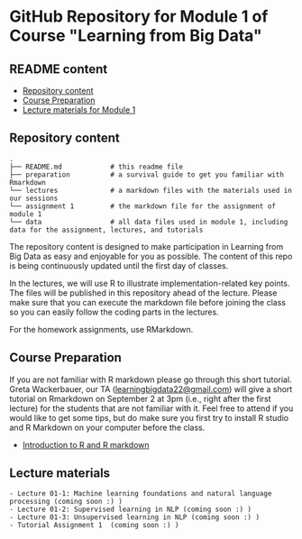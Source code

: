 # GitHub Repository for Module 1 of Course  "Learning from Big Data"

## README content
<!-- vim-markdown-toc GFM -->

* [Repository content](#repository-content)
* [Course Preparation](#Course-Preparation)
* [Lecture materials for Module 1](#lecture-materials)

  
<!-- vim-markdown-toc -->

## Repository content

```
.
├── README.md            # this readme file
├── preparation          # a survival guide to get you familiar with Rmarkdown
└── lectures             # a markdown files with the materials used in our sessions 
└── assignment 1         # the markdown file for the assignment of module 1 
└── data                 # all data files used in module 1, including data for the assignment, lectures, and tutorials

```

The repository content is designed to make participation in Learning from Big Data as easy and enjoyable for you as possible. The content of this repo is being continuously updated until the first day of classes. 

In the lectures, we will use R to illustrate implementation-related key points. The files will be published in this repository ahead of the lecture. Please make sure that you can execute the markdown file before joining the class so you can easily follow the coding parts in the lectures.  

For the homework assignments, use RMarkdown.

## Course Preparation  

If you are not familiar with R markdown please go through this short tutorial. 
Greta Wackerbauer, our TA (learningbigdata22@gmail.com) will give a short tutorial on Rmarkdown on September 2 at 3pm (i.e., right after the first lecture) for the students that are not familiar with it. Feel free to attend if you would like to get some tips, but do make sure you first try to install R studio and R Markdown on your computer before the class.  

- [Introduction to R and R markdown](https://github.com/guiliberali/Learning-from-Big-Data-Module-1/blob/main/preparation/Intro-to-RMarkdown.pdf)

 
 ## Lecture materials

```
- Lecture 01-1: Machine learning foundations and natural language processing (coming soon :) )
- Lecture 01-2: Supervised learning in NLP (coming soon :) )
- Lecture 01-3: Unsupervised learning in NLP (coming soon :) )
- Tutorial Assignment 1  (coming soon :) )
 ```

